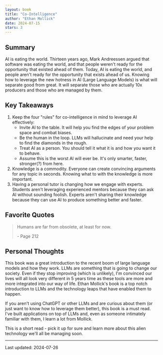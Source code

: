 ```yaml
---
layout: book
title: "Co-Intelligence"
author: "Ethan Mollick"
date: 2024-07-15
stars: 3
---
```


## Summary
AI is eating the world. Thirteen years ago, Mark Andreessen argued that software was eating the world, and that people weren't ready for the opportunity that existed ahead of them. Today, AI is eating the world, and people aren't ready for the opportunity that exists ahead of us. Knowing how to leverage the new hotness in AI (Large Language Models) is what will separate good from great. It will separate those who are actually 10x producers and those who are managed by them.

## Key Takeaways
1. Keep the four "rules" for co-intelligence in mind to leverage AI effectively:
	- Invite AI to the table. It will help you find the edges of your problem space and combat biases.
	- Be the human in the loop. LLMs will hallucinate and need your help to find the diamonds in the rough.
	- Treat AI as a person. You should tell it what it is and how you want it to behave.
	- Assume this is the worst AI will ever be. It's only smarter, faster, stronger(?) from here.
2. Knowledge is a commodity. Everyone can create convincing arguments for any topic in seconds. Knowing what to with the knowledge is more important.
3. Having a personal tutor is changing how we engage with experts. Students aren't leveraging experienced mentors because they can ask AI without sounding foolish. Experts aren't sharing their knowledge because they can use AI to produce something better and faster.

## Favorite Quotes
> Humans are far from obsolete, at least for now.
> 
> <span class="page-number">- Page 212</span>

## Personal Thoughts
This book was a great introduction to the recent boom of large language models and how they work. LLMs are something that is going to change our society. Even if they stop improving (which is unlikely), I'm convinced our lives will all look very different in 5 years time as these tools are more and more integrated into our way of life. Ethan Mollick's book is a top notch introduction to LLMs and the technology leaps that have enabled them to happen. 

If you aren't using ChatGPT or other LLMs and are curious about them (or just want to know how to leverage them better), this book is a must read. I've built applications on top of LLMs and, even as someone intimately familiar with them, I learn a lot from Mollick. 

This is a short read - pick it up for sure and learn more about this alien technology we'll all be managing soon. 

---
Last updated: 2024-07-26

